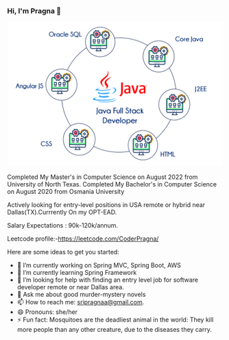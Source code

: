 
### Hi, I'm Pragna 👋

<!--
**pragna007/pragna007** is a ✨ _special_ ✨ repository because its `README.md` (this file) appears on your GitHub profile. --->

![Its ok break Downs are Common in IT Industry](https://github.com/pragna007/pragna007/blob/main/intro_imagerr.jpg?raw=true)

Completed My Master's in Computer Science on  August 2022 from University of North Texas.
Completed My Bachelor's in Computer Science  on August 2020 from Osmania University

Actively looking for entry-level positions in USA remote or hybrid near Dallas(TX).Currrently On my OPT-EAD.

Salary Expectations : 90k-120k/annum.  

Leetcode profile:-https://leetcode.com/CoderPragna/


Here are some ideas to get you started:

- 🔭 I’m currently working on Spring MVC, Spring Boot, AWS
- 🌱 I’m currently learning Spring Framework
- 🤔 I’m looking for help with finding an entry level job for software     developer remote or near Dallas area.
- 💬 Ask me about good murder-mystery novels
- 📫 How to reach me: sripragnaa@gmail.com.
- 😄 Pronouns: she/her
- ⚡ Fun fact: Mosquitoes are the deadliest animal in the world: They kill more people than any other creature, due to the diseases they carry.

